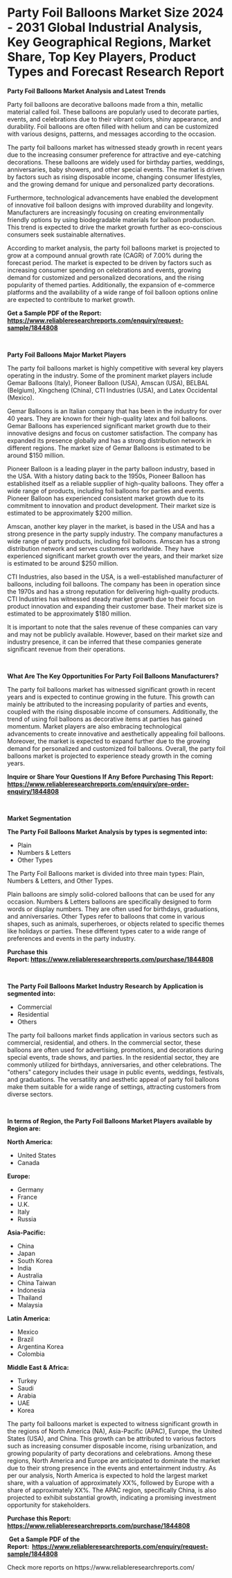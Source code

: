 <p><h1>Party Foil Balloons Market Size 2024 - 2031 Global Industrial Analysis, Key Geographical Regions, Market Share, Top Key Players, Product Types and Forecast Research Report</h1></p><p><strong>Party Foil Balloons Market Analysis and Latest Trends</strong></p>
<p><p>Party foil balloons are decorative balloons made from a thin, metallic material called foil. These balloons are popularly used to decorate parties, events, and celebrations due to their vibrant colors, shiny appearance, and durability. Foil balloons are often filled with helium and can be customized with various designs, patterns, and messages according to the occasion.</p><p>The party foil balloons market has witnessed steady growth in recent years due to the increasing consumer preference for attractive and eye-catching decorations. These balloons are widely used for birthday parties, weddings, anniversaries, baby showers, and other special events. The market is driven by factors such as rising disposable income, changing consumer lifestyles, and the growing demand for unique and personalized party decorations.</p><p>Furthermore, technological advancements have enabled the development of innovative foil balloon designs with improved durability and longevity. Manufacturers are increasingly focusing on creating environmentally friendly options by using biodegradable materials for balloon production. This trend is expected to drive the market growth further as eco-conscious consumers seek sustainable alternatives.</p><p>According to market analysis, the party foil balloons market is projected to grow at a compound annual growth rate (CAGR) of 7.00% during the forecast period. The market is expected to be driven by factors such as increasing consumer spending on celebrations and events, growing demand for customized and personalized decorations, and the rising popularity of themed parties. Additionally, the expansion of e-commerce platforms and the availability of a wide range of foil balloon options online are expected to contribute to market growth.</p></p>
<p><strong>Get a Sample PDF of the Report:&nbsp; <a href="https://www.reliableresearchreports.com/enquiry/request-sample/1844808">https://www.reliableresearchreports.com/enquiry/request-sample/1844808</a></strong></p>
<p>&nbsp;</p>
<p><strong>Party Foil Balloons Major Market Players</strong></p>
<p><p>The party foil balloons market is highly competitive with several key players operating in the industry. Some of the prominent market players include Gemar Balloons (Italy), Pioneer Balloon (USA), Amscan (USA), BELBAL (Belgium), Xingcheng (China), CTI Industries (USA), and Latex Occidental (Mexico).</p><p>Gemar Balloons is an Italian company that has been in the industry for over 40 years. They are known for their high-quality latex and foil balloons. Gemar Balloons has experienced significant market growth due to their innovative designs and focus on customer satisfaction. The company has expanded its presence globally and has a strong distribution network in different regions. The market size of Gemar Balloons is estimated to be around $150 million.</p><p>Pioneer Balloon is a leading player in the party balloon industry, based in the USA. With a history dating back to the 1950s, Pioneer Balloon has established itself as a reliable supplier of high-quality balloons. They offer a wide range of products, including foil balloons for parties and events. Pioneer Balloon has experienced consistent market growth due to its commitment to innovation and product development. Their market size is estimated to be approximately $200 million.</p><p>Amscan, another key player in the market, is based in the USA and has a strong presence in the party supply industry. The company manufactures a wide range of party products, including foil balloons. Amscan has a strong distribution network and serves customers worldwide. They have experienced significant market growth over the years, and their market size is estimated to be around $250 million.</p><p>CTI Industries, also based in the USA, is a well-established manufacturer of balloons, including foil balloons. The company has been in operation since the 1970s and has a strong reputation for delivering high-quality products. CTI Industries has witnessed steady market growth due to their focus on product innovation and expanding their customer base. Their market size is estimated to be approximately $180 million.</p><p>It is important to note that the sales revenue of these companies can vary and may not be publicly available. However, based on their market size and industry presence, it can be inferred that these companies generate significant revenue from their operations.</p></p>
<p>&nbsp;</p>
<p><strong>What Are The Key Opportunities For Party Foil Balloons Manufacturers?</strong></p>
<p><p>The party foil balloons market has witnessed significant growth in recent years and is expected to continue growing in the future. This growth can mainly be attributed to the increasing popularity of parties and events, coupled with the rising disposable income of consumers. Additionally, the trend of using foil balloons as decorative items at parties has gained momentum. Market players are also embracing technological advancements to create innovative and aesthetically appealing foil balloons. Moreover, the market is expected to expand further due to the growing demand for personalized and customized foil balloons. Overall, the party foil balloons market is projected to experience steady growth in the coming years.</p></p>
<p><strong>Inquire or Share Your Questions If Any Before Purchasing This Report: <a href="https://www.reliableresearchreports.com/enquiry/pre-order-enquiry/1844808">https://www.reliableresearchreports.com/enquiry/pre-order-enquiry/1844808</a></strong></p>
<p>&nbsp;</p>
<p><strong>Market Segmentation</strong></p>
<p><strong>The Party Foil Balloons Market Analysis by types is segmented into:</strong></p>
<p><ul><li>Plain</li><li>Numbers & Letters</li><li>Other Types</li></ul></p>
<p><p>The Party Foil Balloons market is divided into three main types: Plain, Numbers & Letters, and Other Types. </p><p>Plain balloons are simply solid-colored balloons that can be used for any occasion. Numbers & Letters balloons are specifically designed to form words or display numbers. They are often used for birthdays, graduations, and anniversaries. Other Types refer to balloons that come in various shapes, such as animals, superheroes, or objects related to specific themes like holidays or parties. These different types cater to a wide range of preferences and events in the party industry.</p></p>
<p><strong>Purchase this Report:&nbsp;<a href="https://www.reliableresearchreports.com/purchase/1844808">https://www.reliableresearchreports.com/purchase/1844808</a></strong></p>
<p>&nbsp;</p>
<p><strong>The Party Foil Balloons Market Industry Research by Application is segmented into:</strong></p>
<p><ul><li>Commercial</li><li>Residential</li><li>Others</li></ul></p>
<p><p>The party foil balloons market finds application in various sectors such as commercial, residential, and others. In the commercial sector, these balloons are often used for advertising, promotions, and decorations during special events, trade shows, and parties. In the residential sector, they are commonly utilized for birthdays, anniversaries, and other celebrations. The "others" category includes their usage in public events, weddings, festivals, and graduations. The versatility and aesthetic appeal of party foil balloons make them suitable for a wide range of settings, attracting customers from diverse sectors.</p></p>
<p>&nbsp;</p>
<p><strong>In terms of Region, the Party Foil Balloons Market Players available by Region are:</strong></p>
<p>
    <p> <strong> North America: </strong>
        <ul>
            <li>United States</li>
            <li>Canada</li>
        </ul>
        </p> 
    <p> <strong> Europe: </strong>
        <ul>
            <li>Germany</li>
            <li>France</li>
            <li>U.K.</li>
            <li>Italy</li>
            <li>Russia</li>
        </ul>
        </p> 
    <p> <strong> Asia-Pacific: </strong>
        <ul>
            <li>China</li>
            <li>Japan</li>
            <li>South Korea</li>
            <li>India</li>
            <li>Australia</li>
            <li>China Taiwan</li>
            <li>Indonesia</li>
            <li>Thailand</li>
            <li>Malaysia</li>
        </ul>
        </p> 
    <p> <strong> Latin America: </strong>
        <ul>
            <li>Mexico</li>
            <li>Brazil</li>
            <li>Argentina Korea</li>
            <li>Colombia</li>
        </ul>
        </p> 
    <p> <strong> Middle East & Africa: </strong>
        <ul>
            <li>Turkey</li>
            <li>Saudi</li>
            <li>Arabia</li>
            <li>UAE</li>
            <li>Korea</li>
        </ul>
    </p>
    </p>
<p><p>The party foil balloons market is expected to witness significant growth in the regions of North America (NA), Asia-Pacific (APAC), Europe, the United States (USA), and China. This growth can be attributed to various factors such as increasing consumer disposable income, rising urbanization, and growing popularity of party decorations and celebrations. Among these regions, North America and Europe are anticipated to dominate the market due to their strong presence in the events and entertainment industry. As per our analysis, North America is expected to hold the largest market share, with a valuation of approximately XX%, followed by Europe with a share of approximately XX%. The APAC region, specifically China, is also projected to exhibit substantial growth, indicating a promising investment opportunity for stakeholders.</p></p>
<p><strong>Purchase this Report: <a href="https://www.reliableresearchreports.com/purchase/1844808">https://www.reliableresearchreports.com/purchase/1844808</a></strong></p>
<p>&nbsp;<strong>Get a Sample PDF of the Report:&nbsp;&nbsp;<a href="https://www.reliableresearchreports.com/enquiry/request-sample/1844808">https://www.reliableresearchreports.com/enquiry/request-sample/1844808</a></strong></p>
<p><strong></strong></p>
<p>Check more reports on https://www.reliableresearchreports.com/</p>